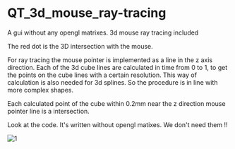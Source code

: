 # QT_3d_mouse_ray-tracing
A gui without any opengl matrixes. 3d mouse ray tracing included

The red dot is the 3D intersection with the mouse. 

For ray tracing the mouse pointer is implemented as a line in the z axis direction.
Each of the 3d cube lines are calculated in time from 0 to 1, to get the points on the cube lines with a certain resolution.
This way of calculation is also needed for 3d splines. So the procedure is in line with more complex shapes.

Each calculated point of the cube within 0.2mm near the z direction mouse pointer line is a intersection.

Look at the code. It's written without opengl matixes. We don't need them !!

![1](https://raw.githubusercontent.com/grotius-cnc/QT_3d_mouse_ray-tracing/master/qt_opengl_pic.png)
